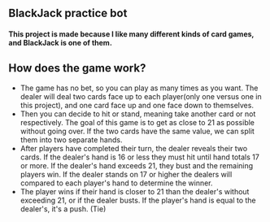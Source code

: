 ## BlackJack practice bot
#### This project is made because I like many different kinds of card games, and BlackJack is one of them. 

## How does the game work?
- The game has no bet, so you can play as many times as you want. The dealer will deal two cards face up to each player(only one versus one in this project), and one card face up and one face down to themselves.
- Then you can decide to hit or stand, meaning take another card or not respectively. The goal of this game is to get as close to 21 as possible without going over. If the two cards have the same value, we can split them into two separate hands.
- After players have completed their turn, the dealer reveals their two cards. If the dealer's hand is 16 or less they must hit until hand totals 17 or more. If the dealer's hand exceeds 21, they bust and the remaining players win. If the dealer stands on 17 or higher the dealers will compared to each player's hand to determine the winner.
- The player wins if their hand is closer to 21 than the dealer's without exceeding 21, or if the dealer busts. If the player's hand is equal to the dealer's, it's a push. (Tie)














